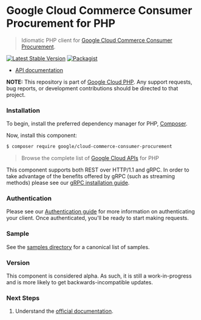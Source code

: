 # Google Cloud Commerce Consumer Procurement for PHP

> Idiomatic PHP client for [Google Cloud Commerce Consumer Procurement](https://cloud.google.com/marketplace).

[![Latest Stable Version](https://poser.pugx.org/google/cloud-commerce-consumer-procurement/v/stable)](https://packagist.org/packages/google/cloud-commerce-consumer-procurement) [![Packagist](https://img.shields.io/packagist/dm/google/cloud-commerce-consumer-procurement.svg)](https://packagist.org/packages/google/cloud-commerce-consumer-procurement)

* [API documentation](https://cloud.google.com/php/docs/reference/cloud-commerce-consumer-procurement/latest)

**NOTE:** This repository is part of [Google Cloud PHP](https://github.com/googleapis/google-cloud-php). Any
support requests, bug reports, or development contributions should be directed to
that project.

### Installation

To begin, install the preferred dependency manager for PHP, [Composer](https://getcomposer.org/).

Now, install this component:

```sh
$ composer require google/cloud-commerce-consumer-procurement
```

> Browse the complete list of [Google Cloud APIs](https://cloud.google.com/php/docs/reference)
> for PHP

This component supports both REST over HTTP/1.1 and gRPC. In order to take advantage of the benefits
offered by gRPC (such as streaming methods) please see our
[gRPC installation guide](https://cloud.google.com/php/grpc).

### Authentication

Please see our [Authentication guide](https://github.com/googleapis/google-cloud-php/blob/main/AUTHENTICATION.md) for more information
on authenticating your client. Once authenticated, you'll be ready to start making requests.

### Sample

See the [samples directory](https://github.com/googleapis/google-cloud-php-commerce-consumer-procurement/tree/main/samples) for a canonical list of samples.

### Version

This component is considered alpha. As such, it is still a work-in-progress and is more likely to get backwards-incompatible updates.

### Next Steps

1. Understand the [official documentation](https://cloud.google.com/marketplace/docs/).
